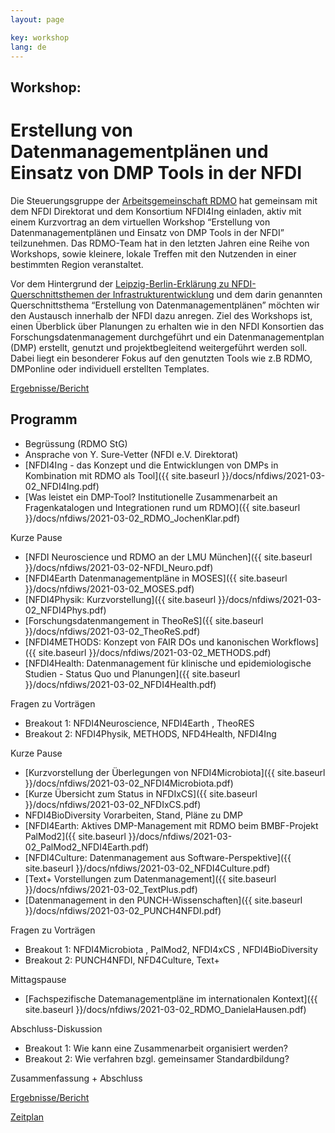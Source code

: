 ```yaml
---
layout: page

key: workshop
lang: de
---
```


Workshop:
---------

Erstellung von Datenmanagementplänen und Einsatz von DMP Tools in der NFDI
==========================================================================

Die Steuerungsgruppe der [Arbeitsgemeinschaft RDMO](https://rdmorganiser.github.io/rdmo_arge/) hat gemeinsam mit dem NFDI Direktorat und dem Konsortium NFDI4Ing einladen,
aktiv mit einem Kurzvortrag an dem virtuellen Workshop “Erstellung von Datenmanagementplänen und
Einsatz von DMP Tools in der NFDI” teilzunehmen. Das RDMO-Team hat in den letzten Jahren
eine Reihe von Workshops, sowie kleinere, lokale Treffen mit den Nutzenden in einer bestimmten
Region veranstaltet.

Vor dem Hintergrund der [Leipzig-Berlin-Erklärung zu NFDI-Querschnittsthemen der
Infrastrukturentwicklung](https://zenodo.org/record/3895209) und 
dem darin genannten Querschnittsthema “Erstellung von Datenmanagementplänen”
möchten wir den Austausch innerhalb der NFDI dazu anregen. Ziel des Workshops ist,
einen Überblick über Planungen zu erhalten wie in den NFDI Konsortien das
Forschungsdatenmanagement durchgeführt und ein Datenmanagementplan (DMP) erstellt,
genutzt und projektbegleitend weitergeführt werden soll. Dabei liegt ein besonderer
Fokus auf den genutzten Tools wie z.B RDMO, DMPonline oder individuell erstellten Templates.

[Ergebnisse/Bericht](/docs/nfdiws/wsreport)


Programm
---------------------------------

* Begrüssung (RDMO StG)
* Ansprache von Y. Sure-Vetter (NFDI e.V. Direktorat)
* [NFDI4Ing - das Konzept und die Entwicklungen von DMPs in Kombination mit RDMO als Tool]({{ site.baseurl }}/docs/nfdiws/2021-03-02_NFDI4Ing.pdf)
* [Was leistet ein DMP-Tool? Institutionelle Zusammenarbeit an Fragenkatalogen und Integrationen rund um RDMO]({{ site.baseurl }}/docs/nfdiws/2021-03-02_RDMO_JochenKlar.pdf)

Kurze Pause

* [NFDI Neuroscience und RDMO an der LMU München]({{ site.baseurl }}/docs/nfdiws/2021-03-02-NFDI_Neuro.pdf)
* [NFDI4Earth Datenmanagementpläne in MOSES]({{ site.baseurl }}/docs/nfdiws/2021-03-02_MOSES.pdf)
* [NFDI4Physik: Kurzvorstellung]({{ site.baseurl }}/docs/nfdiws/2021-03-02_NFDI4Phys.pdf)
* [Forschungsdatenmangement in TheoReS]({{ site.baseurl }}/docs/nfdiws/2021-03-02_TheoReS.pdf)
* [NFDI4METHODS: Konzept von FAIR DOs und kanonischen Workflows]({{ site.baseurl }}/docs/nfdiws/2021-03-02_METHODS.pdf)
* [NFDI4Health: Datenmanagement für klinische und epidemiologische Studien - Status Quo und Planungen]({{ site.baseurl }}/docs/nfdiws/2021-03-02_NFDI4Health.pdf)

Fragen zu Vorträgen

* Breakout 1: NFDI4Neuroscience, NFDI4Earth , TheoRES
* Breakout 2: NFDI4Physik, METHODS, NFD4Health, NFDI4Ing

Kurze Pause

* [Kurzvorstellung der Überlegungen von NFDI4Microbiota]({{ site.baseurl }}/docs/nfdiws/2021-03-02_NFDI4Microbiota.pdf)
* [Kurze Übersicht zum Status in NFDIxCS]({{ site.baseurl }}/docs/nfdiws/2021-03-02_NFDIxCS.pdf)
* NFDI4BioDiversity Vorarbeiten, Stand, Pläne zu DMP
* [NFDI4Earth: Aktives DMP-Management mit RDMO beim BMBF-Projekt PalMod2]({{ site.baseurl }}/docs/nfdiws/2021-03-02_PalMod2_NFDI4Earth.pdf)
* [NFDI4Culture: Datenmanagement aus Software-Perspektive]({{ site.baseurl }}/docs/nfdiws/2021-03-02_NFDI4Culture.pdf)
* [Text+ Vorstellungen zum Datenmanagement]({{ site.baseurl }}/docs/nfdiws/2021-03-02_TextPlus.pdf)
* [Datenmanagement in den PUNCH-Wissenschaften]({{ site.baseurl }}/docs/nfdiws/2021-03-02_PUNCH4NFDI.pdf)

Fragen zu Vorträgen

* Breakout 1: NFDI4Microbiota , PalMod2, NFDI4xCS , NFDI4BioDiversity
* Breakout 2: PUNCH4NFDI, NFD4Culture, Text+

Mittagspause

* [Fachspezifische Datemanagementpläne im internationalen Kontext]({{ site.baseurl }}/docs/nfdiws/2021-03-02_RDMO_DanielaHausen.pdf)

Abschluss-Diskussion

* Breakout 1: Wie kann eine Zusammenarbeit organisiert werden?
* Breakout 2: Wie verfahren bzgl. gemeinsamer Standardbildung?

Zusammenfassung + Abschluss

[Ergebnisse/Bericht](/docs/nfdiws/wsreport)

[Zeitplan](https://meetings.aip.de/event/11/)
